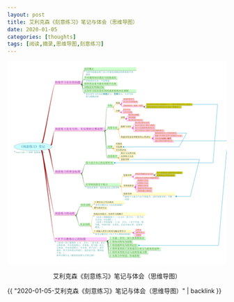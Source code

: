 ```yaml
---
layout: post
title: 艾利克森《刻意练习》笔记与体会（思维导图）
date: 2020-01-05
categories: [thoughts]
tags: [阅读,摘录,思维导图,刻意练习]
---
```


<p align="center"><img src="/figures/p69043755.jpg" alt="艾利克森《刻意练习》笔记与体会（思维导图）" /></p>
<p align="center">艾利克森《刻意练习》笔记与体会（思维导图）</p>

{{ "2020-01-05-艾利克森《刻意练习》笔记与体会（思维导图）" | backlink }}
